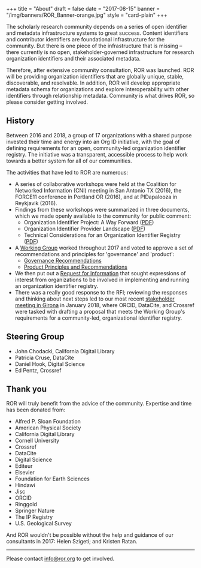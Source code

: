 +++
title = "About"
draft = false
date = "2017-08-15"
banner = "/img/banners/ROR_Banner-orange.jpg"
style = "card-plain"
+++

The scholarly research community depends on a series of open identifier and metadata infrastructure systems to great success. Content identifiers and contributor identifiers are foundational infrastructure for the community. But there is one piece of the infrastructure that is missing – there currently is no open, stakeholder-governed infrastructure for research organization identifiers and their associated metadata.

Therefore, after extensive community consultation, ROR was launched. ROR will be providing organization identifiers that are globally unique, stable, discoverable, and resolvable. In addition, ROR will develop appropriate metadata schema for organizations and explore interoperability with other identifiers through relationship metadata. Community is what drives ROR, so please consider getting involved.

## History

Between 2016 and 2018, a group of 17 organizations with a shared purpose invested their time and energy into an Org ID initiative, with the goal of defining requirements for an open, community-led organization identifier registry. The initiative was a transparent, accessible process to help work towards a better system for all of our communities.

The activities that have led to ROR are numerous:

- A series of collaborative workshops were held at the Coalition for Networked Information (CNI) meeting in San Antonio TX (2016), the FORCE11 conference in Portland OR (2016), and at PIDapalooza in Reykjavik (2016).
- Findings from these workshops were summarized in three documents, which we made openly available to the community for public comment:
  - Organization Identifier Project: A Way Forward ([PDF](https://doi.org/10.5438/2906))
  - Organization Identifier Provider Landscape ([PDF](https://doi.org/10.5438/4716))
  - Technical Considerations for an Organization Identifier Registry ([PDF](https://doi.org/10.5438/7885))
- A [Working Group](https://orcid.org/content/organization-identifier-working-group) worked throughout 2017 and voted to approve a set of recommendations and principles for 'governance' and 'product':
  - [Governance Recommendations](https://figshare.com/articles/ORG_ID_WG_Governance_Principles_and_Recommendations/5402002/1)
  - [Product Principles and Recommendations](https://figshare.com/articles/ORG_ID_WG_Product_Principles_and_Recommendations/5402047/1)
- We then put out a [Request for Information](https://doi.org/10.23640/07243.5458162.v1) that sought expressions of interest from organizations to be involved in implementing and running an organization identifier registry.
- There was a really good response to the RFI; reviewing the responses and thinking about next steps led to our most recent [stakeholder meeting in Girona](https://orcid.org/content/2018-org-id-meeting) in January 2018, where ORCID, DataCite, and Crossref were tasked with drafting a proposal that meets the Working Group's requirements for a community-led, organizational identifier registry.

## Steering Group

- John Chodacki, California Digital Library
- Patricia Cruse, DataCite
- Daniel Hook, Digital Science
- Ed Pentz, Crossref

## Thank you

ROR will truly benefit from the advice of the community. Expertise and time has been donated from:

* Alfred P. Sloan Foundation
* American Physical Society
* California Digital Library
* Cornell University
* Crossref
* DataCite
* Digital Science
* Editeur
* Elsevier
* Foundation for Earth Sciences
* Hindawi
* Jisc
* ORCID
* Ringgold
* Springer Nature
* The IP Registry
* U.S. Geological Survey  

And ROR wouldn't be possible without the help and guidance of our consultants in 2017: Helen Szigeti; and Kristen Ratan.

---
Please contact [info@ror.org](mailto:info@ror.org) to get involved.
